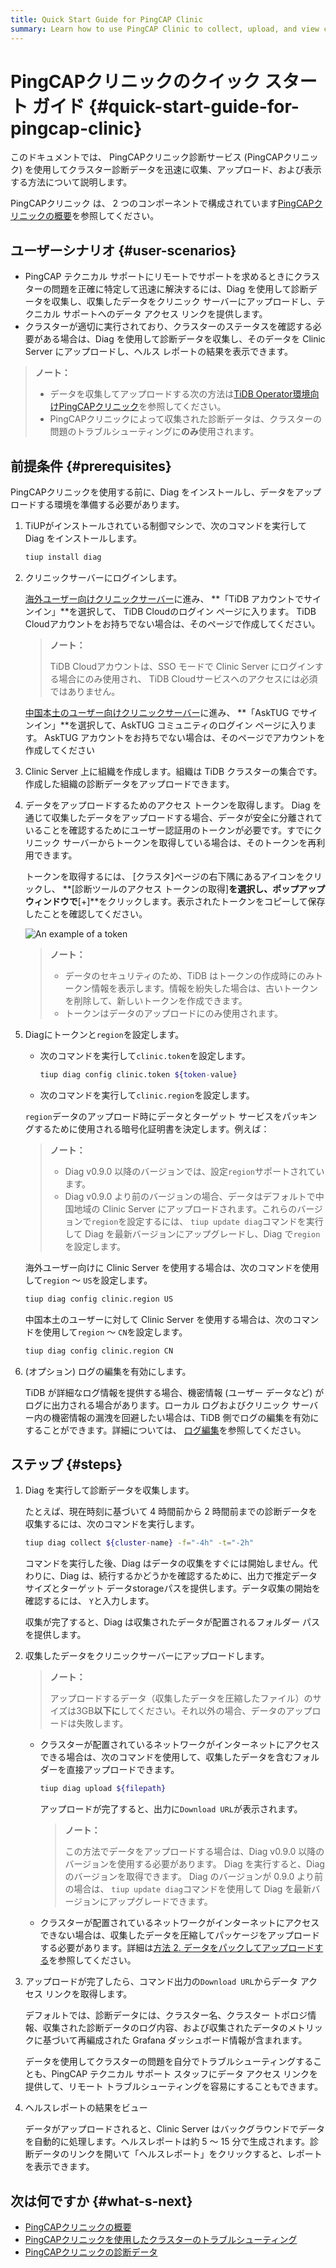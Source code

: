 ```yaml
---
title: Quick Start Guide for PingCAP Clinic
summary: Learn how to use PingCAP Clinic to collect, upload, and view cluster diagnosis data quickly.
---
```


# PingCAPクリニックのクイック スタート ガイド {#quick-start-guide-for-pingcap-clinic}

このドキュメントでは、 PingCAPクリニック診断サービス (PingCAPクリニック) を使用してクラスター診断データを迅速に収集、アップロード、および表示する方法について説明します。

PingCAPクリニック は、 2 つのコンポーネントで構成されています[PingCAPクリニックの概要](/clinic/clinic-introduction.md)を参照してください。

## ユーザーシナリオ {#user-scenarios}

-   PingCAP テクニカル サポートにリモートでサポートを求めるときにクラスターの問題を正確に特定して迅速に解決するには、Diag を使用して診断データを収集し、収集したデータをクリニック サーバーにアップロードし、テクニカル サポートへのデータ アクセス リンクを提供します。
-   クラスターが適切に実行されており、クラスターのステータスを確認する必要がある場合は、Diag を使用して診断データを収集し、そのデータを Clinic Server にアップロードし、ヘルス レポートの結果を表示できます。

> **ノート：**
>
> -   データを収集してアップロードする次の方法は[TiDB Operator環境向けPingCAPクリニック](https://docs.pingcap.com/tidb-in-kubernetes/stable/clinic-user-guide)を参照してください。
> -   PingCAPクリニックによって収集された診断データは、クラスターの問題のトラブルシューティングに**のみ**使用されます。

## 前提条件 {#prerequisites}

PingCAPクリニックを使用する前に、Diag をインストールし、データをアップロードする環境を準備する必要があります。

1.  TiUPがインストールされている制御マシンで、次のコマンドを実行して Diag をインストールします。

    ```bash
    tiup install diag
    ```

2.  クリニックサーバーにログインします。

    <SimpleTab groupId="clinicServer">
     <div label="Clinic Server for international users" value="clinic-us">

    [海外ユーザー向けクリニックサーバー](https://clinic.pingcap.com)に進み、 **「TiDB アカウントでサインイン」**を選択して、 TiDB Cloudのログイン ページに入ります。 TiDB Cloudアカウントをお持ちでない場合は、そのページで作成してください。

    > **ノート：**
    >
    > TiDB Cloudアカウントは、SSO モードで Clinic Server にログインする場合にのみ使用され、 TiDB Cloudサービスへのアクセスには必須ではありません。

    </div>

    <div label="Clinic Server for users in the Chinese mainland" value="clinic-cn">

    [中国本土のユーザー向けクリニックサーバー](https://clinic.pingcap.com.cn)に進み、 **「AskTUG でサインイン」**を選択して、AskTUG コミュニティのログイン ページに入ります。 AskTUG アカウントをお持ちでない場合は、そのページでアカウントを作成してください

    </div>
     </SimpleTab>

3.  Clinic Server 上に組織を作成します。組織は TiDB クラスターの集合です。作成した組織の診断データをアップロードできます。

4.  データをアップロードするためのアクセス トークンを取得します。 Diag を通じて収集したデータをアップロードする場合、データが安全に分離されていることを確認するためにユーザー認証用のトークンが必要です。すでにクリニック サーバーからトークンを取得している場合は、そのトークンを再利用できます。

    トークンを取得するには、 [クラスタ]ページの右下隅にあるアイコンをクリックし、 **[診断ツールのアクセス トークンの取得]**を選択し、ポップアップ ウィンドウで**[+]**をクリックします。表示されたトークンをコピーして保存したことを確認してください。

    ![An example of a token](https://download.pingcap.com/images/docs/clinic-get-token.png)

    > **ノート：**
    >
    > -   データのセキュリティのため、TiDB はトークンの作成時にのみトークン情報を表示します。情報を紛失した場合は、古いトークンを削除して、新しいトークンを作成できます。
    > -   トークンはデータのアップロードにのみ使用されます。

5.  Diagにトークンと`region`を設定します。

    -   次のコマンドを実行して`clinic.token`を設定します。

        ```bash
        tiup diag config clinic.token ${token-value}
        ```

    -   次のコマンドを実行して`clinic.region`を設定します。

    `region`データのアップロード時にデータとターゲット サービスをパッキングするために使用される暗号化証明書を決定します。例えば：

    > **ノート：**
    >
    > -   Diag v0.9.0 以降のバージョンでは、設定`region`サポートされています。
    > -   Diag v0.9.0 より前のバージョンの場合、データはデフォルトで中国地域の Clinic Server にアップロードされます。これらのバージョンで`region`を設定するには、 `tiup update diag`コマンドを実行して Diag を最新バージョンにアップグレードし、Diag で`region`を設定します。

    <SimpleTab groupId="clinicServer">
     <div label="Clinic Server for international users" value="clinic-us">

    海外ユーザー向けに Clinic Server を使用する場合は、次のコマンドを使用して`region` ～ `US`を設定します。

    ```bash
    tiup diag config clinic.region US
    ```

    </div>
     <div label="Clinic Server for users in the Chinese mainland" value="clinic-cn">

    中国本土のユーザーに対して Clinic Server を使用する場合は、次のコマンドを使用して`region` ～ `CN`を設定します。

    ```bash
    tiup diag config clinic.region CN
    ```

    </div>

    </SimpleTab>

6.  (オプション) ログの編集を有効にします。

    TiDB が詳細なログ情報を提供する場合、機密情報 (ユーザー データなど) がログに出力される場合があります。ローカル ログおよびクリニック サーバー内の機密情報の漏洩を回避したい場合は、TiDB 側でログの編集を有効にすることができます。詳細については、 [ログ編集](/log-redaction.md#log-redaction-in-tidb-side)を参照してください。

## ステップ {#steps}

1.  Diag を実行して診断データを収集します。

    たとえば、現在時刻に基づいて 4 時間前から 2 時間前までの診断データを収集するには、次のコマンドを実行します。

    ```bash
    tiup diag collect ${cluster-name} -f="-4h" -t="-2h"
    ```

    コマンドを実行した後、Diag はデータの収集をすぐには開始しません。代わりに、Diag は、続行するかどうかを確認するために、出力で推定データ サイズとターゲット データstorageパスを提供します。データ収集の開始を確認するには、 `Y`と入力します。

    収集が完了すると、Diag は収集されたデータが配置されるフォルダー パスを提供します。

2.  収集したデータをクリニックサーバーにアップロードします。

    > **ノート：**
    >
    > アップロードするデータ（収集したデータを圧縮したファイル）のサイズは3GB**以下に**してください。それ以外の場合、データのアップロードは失敗します。

    -   クラスターが配置されているネットワークがインターネットにアクセスできる場合は、次のコマンドを使用して、収集したデータを含むフォルダーを直接アップロードできます。

        
        ```bash
        tiup diag upload ${filepath}
        ```

        アップロードが完了すると、出力に`Download URL`が表示されます。

        > **ノート：**
        >
        > この方法でデータをアップロードする場合は、Diag v0.9.0 以降のバージョンを使用する必要があります。 Diag を実行すると、Diag のバージョンを取得できます。 Diag のバージョンが 0.9.0 より前の場合は、 `tiup update diag`コマンドを使用して Diag を最新バージョンにアップグレードできます。

    -   クラスターが配置されているネットワークがインターネットにアクセスできない場合は、収集したデータを圧縮してパッケージをアップロードする必要があります。詳細は[方法 2. データをパックしてアップロードする](/clinic/clinic-user-guide-for-tiup.md#method-2-pack-and-upload-data)を参照してください。

3.  アップロードが完了したら、コマンド出力の`Download URL`からデータ アクセス リンクを取得します。

    デフォルトでは、診断データには、クラスター名、クラスター トポロジ情報、収集された診断データのログ内容、および収集されたデータのメトリックに基づいて再編成された Grafana ダッシュボード情報が含まれます。

    データを使用してクラスターの問題を自分でトラブルシューティングすることも、PingCAP テクニカル サポート スタッフにデータ アクセス リンクを提供して、リモート トラブルシューティングを容易にすることもできます。

4.  ヘルスレポートの結果をビュー

    データがアップロードされると、Clinic Server はバックグラウンドでデータを自動的に処理します。ヘルスレポートは約 5 ～ 15 分で生成されます。診断データのリンクを開いて「ヘルスレポート」をクリックすると、レポートを表示できます。

## 次は何ですか {#what-s-next}

-   [PingCAPクリニックの概要](/clinic/clinic-introduction.md)
-   [PingCAPクリニックを使用したクラスターのトラブルシューティング](/clinic/clinic-user-guide-for-tiup.md)
-   [PingCAPクリニックの診断データ](/clinic/clinic-data-instruction-for-tiup.md)
